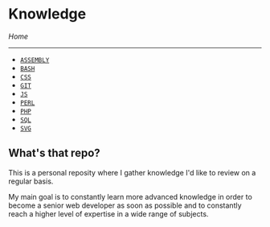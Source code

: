 # Knowledge

*Home*

---

- [`ASSEMBLY`](./ASSEMBLY/asm.md)
- [`BASH`](./BASH/bash.md)
- [`CSS`](./CSS/css.md)
- [`GIT`](./GIT/git.md) 
- [`JS`](./JS/js.md)
- [`PERL`](./PERL/perl.md)
- [`PHP`](./PHP/php.md) 
- [`SQL`](./SQL/sql.md) 
- [`SVG`](./SVG/svg.md)

## What's that repo?

This is a personal reposity where I gather knowledge I'd like to review on a regular basis.

My main goal is to constantly learn more advanced knowledge in order to become a senior web developer as soon as possible and to constantly reach a higher level of expertise in a wide range of subjects.

